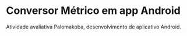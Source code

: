 # Conversor Métrico em app Android
Atividade avaliativa Palomakoba, desenvolvimento de aplicativo Android.
